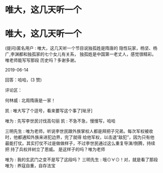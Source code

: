 # 唯大，这几天听一个

# 唯大，这几天听一个

(提问)匿名用户 : 唯大，这几天听一个节目说独孤姓是隋唐的 隐性玩家，杨坚、杨广,李渊都和独孤家的七个女儿有关系， 独孤姓是中国第一老丈人，感觉很精彩。唯老师能写写那段 历史吗？多谢多谢。

2019-06-14

回答：哈哈，(3 赞)

评论区：

何林威 : 北周隋唐是一家！

凯 : 唯大写了个逗号，看来要写这个事了[呲牙]

唯为 : 先写李世民讨伐高句丽 凯 : 不急不急，慢慢写，哈哈

三明先生 : 唯为老师，听说李世民跟外族掌权人都是拜把子兄弟。每次军权被收时，他都通知外族来进犯边界，完了就得 给他军权，以击退“敌犯”，因为只有他最能打仗。其实打仗不过是做做样子，不过李世民通过这么重复导演/倒腾，持续把 持了兵权并树立了恩威。 是这样子的吗？唯为老师

唯为 : 我的玄武门之变不是写了这段吗？ 三明先生 : 哦⊙∀⊙！对，就是看了那段 唯为 : 养寇自重，自存法宝